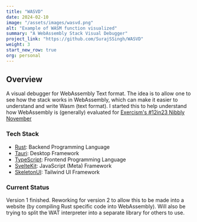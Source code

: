 ```yaml
---
title: "WASVD"
date: 2024-02-10
image: "/assets/images/wasvd.png"
alt: "Example of WASM function visualized"
summary: "A WebAssembly Stack Visual Debugger"
project_link: "https://github.com/SurajSSingh/WASVD"
weight: 3
start_new_row: true
org: personal
---
```


## Overview

A visual debugger for WebAssembly Text format. The idea is to allow one to see
how the stack works in WebAssembly, which can make it easier to understand and
write Wasm (text format). I started this to help understand how WebAssembly is
(generally) evaluated for
[Exercism's #12in23 Nibbly November](https://exercism.org/blog/nibbly-november)

### Tech Stack

- [Rust](https://www.rust-lang.org): Backend Programming Language
- [Tauri](https://tauri.app): Desktop Framework
- [TypeScript](https://www.typescriptlang.org): Frontend Programming Language
- [SvelteKit](https://kit.svelte.dev): JavaScript (Meta) Framework
- [SkeletonUI](https://www.skeleton.dev): Tailwind UI Framework

### Current Status

Version 1 finished. Reworking for version 2 to allow this to be made into a
website (by compiling Rust specific code into WebAssembly). Will also be trying
to split the WAT interpreter into a separate library for others to use.

